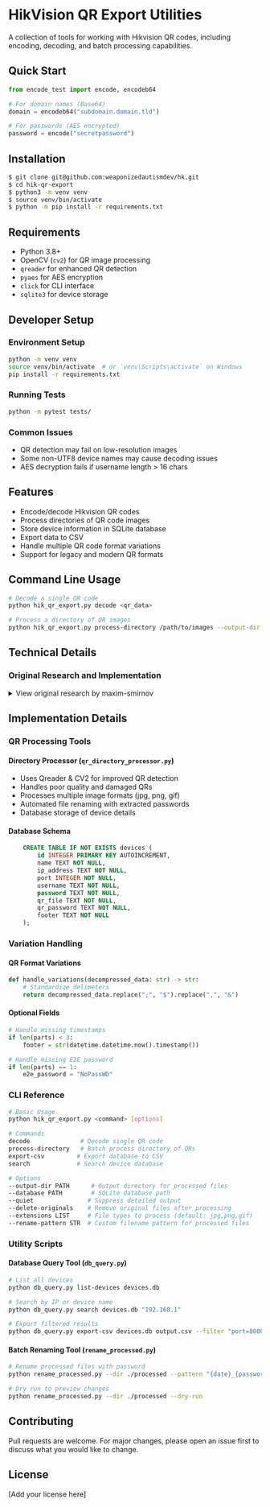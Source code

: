 # HikVision QR Export Utilities

A collection of tools for working with Hikvision QR codes, including encoding, decoding, and batch processing capabilities.

## Quick Start

```python
from encode_test import encode, encodeb64

# For domain names (Base64)
domain = encodeb64("subdomain.domain.tld")

# For passwords (AES encrypted)
password = encode("secretpassword")
```

## Installation

```bash
$ git clone git@github.com:weaponizedautismdev/hk.git
$ cd hik-qr-export
$ python3 -m venv venv
$ source venv/bin/activate
$ python -m pip install -r requirements.txt
```

## Requirements

- Python 3.8+
- OpenCV (`cv2`) for QR image processing
- `qreader` for enhanced QR detection
- `pyaes` for AES encryption
- `click` for CLI interface
- `sqlite3` for device storage

## Developer Setup

### Environment Setup
```bash
python -m venv venv
source venv/bin/activate  # or `venv\Scripts\activate` on Windows
pip install -r requirements.txt
```

### Running Tests
```bash
python -m pytest tests/
```

### Common Issues
- QR detection may fail on low-resolution images
- Some non-UTF8 device names may cause decoding issues
- AES decryption fails if username length > 16 chars

## Features

- Encode/decode Hikvision QR codes
- Process directories of QR code images
- Store device information in SQLite database
- Export data to CSV
- Handle multiple QR code format variations
- Support for legacy and modern QR formats

## Command Line Usage

```bash
# Decode a single QR code
python hik_qr_export.py decode <qr_data>

# Process a directory of QR images
python hik_qr_export.py process-directory /path/to/images --output-dir ./processed --database devices.db
```

## Technical Details

### Original Research and Implementation
<details>
<summary>View original research by maxim-smirnov</summary>

### QR Code Structure
Let's scan QR code I created for dummy camera and see what's inside.
`QRC03010003eJwrKnNNzC0vNy/yLogwD041LTUocg13tLW1ijRyK4mK8MpQM1DzDcmu9MlyNfJ3NqkA0rZqFgYGBmpqySWGuSYp5iEVwc5eHkZJHpnhWcFBQK04JVSsjJO8g5IC0gMSU6KcqsxczEuzjfQNA21tAQ4rKR0=`

Well, not so bad. 
We can clearly see the **Header** which is: `QRC03010003`

May be it's QR code structure format or name of the application which created this QR.

After the header we can see `base64` encoded data: `eJwrKnNNzC0vNy/yLogwD041LTUocg13tLW1ijRyK4mK8MpQM1DzDcmu9MlyNfJ3NqkA0rZqFgYGBmpqySWGuSYp5iEVwc5eHkZJHpnhWcFBQK04JVSsjJO8g5IC0gMSU6KcqsxczEuzjfQNA21tAQ4rKR0=`

Let's decode it and save the output to some file:
```bash
$ echo -n 'eJwrKnNNzC0vNy/yLogwD041LTUocg13tLW1ijRyK4mK8MpQM1DzDcmu9MlyNfJ3NqkA0rZqFgYGBmpqySWGuSYp5iEVwc5eHkZJHpnhWcFBQK04JVSsjJO8g5IC0gMSU6KcqsxczEuzjfQNA21tAQ4rKR0=' | base64 -d > /tmp/b64_decoded
```
So what's inside there...
```bash
$ cat /tmp/b64_decoded | hexdump -C
00000000  78 9c 2b 2a 73 4d cc 2d  2f 37 2f f2 2e 88 30 0f  |x.+*sM.-/7/...0.|
00000010  4e 35 2d 35 28 72 0d 77  b4 b5 b5 8a 34 72 2b 89  |N5-5(r.w....4r+.|
00000020  8a f0 ca 50 33 50 f3 0d  c9 ae f4 c9 72 35 f2 77  |...P3P......r5.w|
00000030  36 a9 00 d2 b6 6a 16 06  06 06 6a 6a c9 25 86 b9  |6....j....jj.%..|
00000040  26 29 e6 21 15 c1 ce 5e  1e 46 49 1e 99 e1 59 c1  |&).!...^.FI...Y.|
00000050  41 40 ad 38 25 54 ac 8c  93 bc 83 92 02 d2 03 12  |A@.8%T..........|
00000060  53 a2 9c aa cc 5c cc 4b  b3 8d f4 0d 03 6d 6d 01  |S....\.K.....mm.|
00000070  0e 2b 29 1d                                       |.+).|
00000074
$ file /tmp/b64_decoded
/tmp/b64_decoded: zlib compressed data
```
Not bad, but this compressed data has no header, so `zcat` will say that it's not gzip format.

I used python to decompress the data, but there are a lot of other ways to do that.
```python
>>> import base64
>>> import zlib
>>> zlib.decompress(base64.b64decode('eJwrKnNNzC0vNy/yLogwD041LTUocg13tLW1ijRyK4mK8MpQM1DzDcmu9MlyNfJ3NqkA0rZqFgYGBmpqySWGuSYp5iEVwc5eHkZJHpnhWcFBQK04JVSsjJO8g5IC0gMSU6KcqsxczEuzjfQNA21tAQ4rKR0='))
b'rvEamww7rKpX7Se5u0rEWA==:Y2FtZXJh&0&MTkyLjE2OC4xLjE=&8000&&ct1m4d7TxSCJH2bHiWjSRA==&ct1m4d7TxSCJH2bHiWjSRA==$:3bKRbPgPadZBz6D7uk2/1Q=='
```

We can clearly see some structure here. Let's try to decode it:

<table>
    <tr><th>Encoded</th><th>Decoded</th></tr>
    <tr><td><code>rvEamww7rKpX7Se5u0rEWA==</code></td><td><code>\xae\xf1\x1a\x9b\x0c;\xac\xaaW\xed'\xb9\xbbJ\xc4X</code></td></tr>
    <tr><th colspan="2"><code>:</code> separator</th>
    <tr><td><code>Y2FtZXJh</code></td><td><code>camera</code></td></tr>
    <tr><td colspan="2"><code>&</code> separator</td>
    <tr><td colspan="2"><code>0</code> not encoded</td></tr>
    <tr><td colspan="2"><code>&</code> separator</td>
    <tr><td><code>MTkyLjE2OC4xLjE=</code></td><td><code>192.168.1.1</code></td></tr>
    <tr><td colspan="2"><code>&</code> separator</td>
    <tr><td colspan="2"><code>8000</code> not encoded</td></tr>
    <tr><td colspan="2">empty field</td></tr>
    <tr><td colspan="2"><code>&</code> separator</td>
    <tr><td><code>ct1m4d7TxSCJH2bHiWjSRA==</code></td><td><code>r\xddf\xe1\xde\xd3\xc5 \x89\x1ff\xc7\x89h\xd2D</code></td></tr>
    <tr><td colspan="2"><code>&</code> separator</td>
    <tr><td><code>ct1m4d7TxSCJH2bHiWjSRA==</code></td><td><code>r\xddf\xe1\xde\xd3\xc5 \x89\x1ff\xc7\x89h\xd2D</code></td></tr>
    <tr><td colspan="2"><code>$</code> separator</td>
    <tr><th colspan="2"><code>:</code> separator</th>
    <tr><td><code>3bKRbPgPadZBz6D7uk2/1Q==</code></td><td><code>\xdd\xb2\x91l\xf8\x0fi\xd6A\xcf\xa0\xfb\xbaM\xbf\xd5</code></td></tr>
</table>

### Camera inside QR

We can already see the name of the camera: `camera`, IP address I put: `192.168.1.1`,
port: `8000` and also two identical data block one by one. Did you remember I put `admin`
for both fields `username` and `password`...

I created couple more QR codes for thw same camera with different export passwords
and saw that only parts of decoded data change:
`rvEamww7rKpX7Se5u0rEWA==` and `3bKRbPgPadZBz6D7uk2/1Q==` 
both of them separated from camera data by `:`.

Then I created QR export for two cameras and got that `$` sign separates cameras structures.

When I changed camera `username` **first** `ct1m4d7TxSCJH2bHiWjSRA==` changed.
When I changed camera `password` **second** `ct1m4d7TxSCJH2bHiWjSRA==` changed.

Ok, now we know where `username` and `password` for camera are located, 
also we know that our export password does not affect those encryption.

After that I started digging into the app itself.

### Application findings
Because I have created a lot of QR codes for cameras with different lengths of 
`username` and `password` I noticed that bytes count in decoded data always the same: `16`.

Looks like we're looking for block cipher! And what's most popular block cipher do we know?
**AES!**

### Final steps

Android application is loading native library with function we're looking for.

With Ghidra I continued to explore that native library.

Inside that library I found hardcoded key for AES encryption: `dkfj4593@#&*wlfm`, 
and discovered that it's AES with key size of `16` bytes and custom not standardised
number of rounds: `4`!

The export password is stored encrypted at first place between `:` separators.
But what's on the last place, after encrypted export password and all cameras?
It's encrypted timestamp of QR creation, that's how expiration mechanism made...

After that this program was created, so let's finally decode out QR data:
```bash
$ python hik_qr_export.py decode 'QRC03010003eJwrKnNNzC0vNy/yLogwD041LTUocg13tLW1ijRyK4mK8MpQM1DzDcmu9MlyNfJ3NqkA0rZqFgYGBmpqySWGuSYp5iEVwc5eHkZJHpnhWcFBQK04JVSsjJO8g5IC0gMSU6KcqsxczEuzjfQNA21tAQ4rKR0='
Data header: QRC03010003
Password used: 12Qweq24
QR code generated at: 1740175993 (2025-02-21T23:13:13)

Device Name: camera
IP Address: 192.168.1.1
Port: 8000
Username: admin
Password: admin
```

</details>

## Implementation Details

### QR Processing Tools

#### Directory Processor (`qr_directory_processor.py`)
- Uses Qreader & CV2 for improved QR detection
- Handles poor quality and damaged QRs
- Processes multiple image formats (jpg, png, gif)
- Automated file renaming with extracted passwords
- Database storage of device details

#### Database Schema
```sql
    CREATE TABLE IF NOT EXISTS devices (
        id INTEGER PRIMARY KEY AUTOINCREMENT,
        name TEXT NOT NULL,
        ip_address TEXT NOT NULL,
        port INTEGER NOT NULL,
        username TEXT NOT NULL,
        password TEXT NOT NULL,
        qr_file TEXT NOT NULL,
        qr_password TEXT NOT NULL,
        footer TEXT NOT NULL
    );
```

### Variation Handling

#### QR Format Variations
```python
def handle_variations(decompressed_data: str) -> str:
    # Standardize delimeters
    return decompressed_data.replace(";", "$").replace(",", "&")
```

#### Optional Fields
```python
# Handle missing timestamps
if len(parts) < 3:
    footer = str(datetime.datetime.now().timestamp())

# Handle missing E2E password
if len(parts) == 1:
    e2e_password = "NoPassWD"
```

### CLI Reference

```bash
# Basic Usage
python hik_qr_export.py <command> [options]

# Commands
decode              # Decode single QR code
process-directory   # Batch process directory of QRs
export-csv         # Export database to CSV
search             # Search device database

# Options
--output-dir PATH      # Output directory for processed files
--database PATH        # SQLite database path
--quiet               # Suppress detailed output
--delete-originals    # Remove original files after processing
--extensions LIST     # File types to process (default: jpg,png,gif)
--rename-pattern STR  # Custom filename pattern for processed files
```

### Utility Scripts

#### Database Query Tool (`db_query.py`)
```bash
# List all devices
python db_query.py list-devices devices.db

# Search by IP or device name
python db_query.py search devices.db "192.168.1"

# Export filtered results
python db_query.py export-csv devices.db output.csv --filter "port=8000"
```

#### Batch Renaming Tool (`rename_processed.py`)
```bash
# Rename processed files with password
python rename_processed.py --dir ./processed --pattern "{date}_{password}_{name}"

# Dry run to preview changes
python rename_processed.py --dir ./processed --dry-run
```

## Contributing

Pull requests are welcome. For major changes, please open an issue first to discuss what you would like to change.

## License

[Add your license here]
